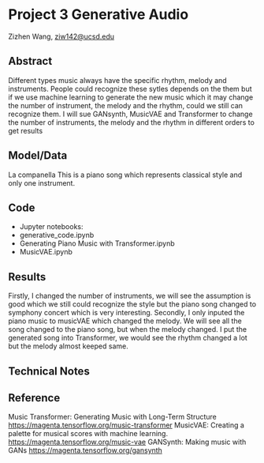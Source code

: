 # Project 3 Generative Audio

Zizhen Wang, ziw142@ucsd.edu



## Abstract

Different types music always have the specific rhythm, melody and instruments. People could recognize these sytles depends on the them but if we use machine learning to generate the new music which it may change the number of instrument, the melody and the rhythm, could we still can recognize them. I will sue GANsynth, MusicVAE and Transformer to change the number of instruments, the melody and the rhythm in different orders to get results

## Model/Data


La companella
This is a piano song which represents classical style and only one instrument.



## Code
- Jupyter notebooks: 
- generative_code.ipynb
- Generating Piano Music with Transformer.ipynb
- MusicVAE.ipynb

## Results
Firstly, I changed the number of instruments, we will see the assumption is good which we still could recognize the style but the piano song changed to symphony concert which is very interesting.
Secondly, I only inputed the  piano music to musicVAE which changed the melody. We will see all the song changed to the piano song, but when the melody changed.
I put the generated song into Transformer, we would see the rhythm changed a lot but the melody almost keeped same.

## Technical Notes



## Reference
Music Transformer: Generating Music with Long-Term Structure
https://magenta.tensorflow.org/music-transformer
MusicVAE: Creating a palette for musical scores with machine learning.
https://magenta.tensorflow.org/music-vae
GANSynth: Making music with GANs
https://magenta.tensorflow.org/gansynth
